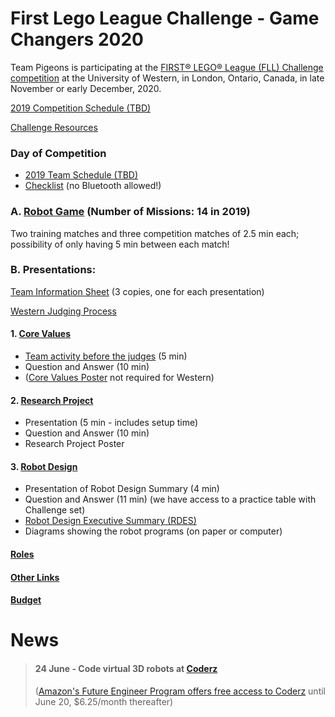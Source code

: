 # First Lego League Challenge - Game Changers 2020

Team Pigeons is participating at the [FIRST® LEGO® League (FLL) Challenge competition](https://www.eng.uwo.ca/outreach/first-robotics/lego-league/) at the University of Western, in London, Ontario, Canada, in late November or early December, 2020.

[2019 Competition Schedule (TBD)](FLLSchedule2019_General_Schedule.pdf)

[Challenge Resources](challenge.md)

### Day of Competition
* [2019 Team Schedule (TBD)](FLLSchedule2019_Team49360.pdf)
* [Checklist](checklistWestern2019.pdf) (no Bluetooth allowed!)

### A. [Robot Game](robotgame.md) (Number of Missions: 14 in 2019)

Two training matches and three competition matches of 2.5 min each; possibility of only having 5 min between each match!

### B. Presentations:
[Team Information Sheet](TeamInfoSheet_FL005_Fillable.pdf) (3 copies, one for each presentation)

[Western Judging Process](CoachesDayPresentation2019_judging.pdf)

#### 1. [Core Values](coreValues.md)
* [Team activity before the judges](http://flltutorials.com/translations/en-us/CoreValues/CVJudging.pdf) (5 min)
* Question and Answer (10 min)
* ([Core Values Poster](http://flltutorials.com/translations/en-us/CoreValues/CVPoster.pdf) not required for Western)

#### 2. [Research Project](projet.md)
* Presentation (5 min - includes setup time)
* Question and Answer (10 min)
* Research Project Poster

#### 3. [Robot Design](robotDesign.md)
* Presentation of Robot Design Summary (4 min)
* Question and Answer (11 min) (we have access to a practice table with Challenge set)
* [Robot Design Executive Summary (RDES)](IO_RDES.pdf)
* Diagrams showing the robot programs (on paper or computer) 

#### [Roles](roles.md)

#### [Other Links](links.md)

#### [Budget](budget.md)

# News
> #### 24 June - Code virtual 3D robots at [Coderz ](https://gocoderz.com/learn/) 
> ([Amazon's Future Engineer Program offers free access to Coderz](https://gocoderz.com/amazon-future-engineer/?utm_source=Amazon&utm_medium=Blue_Pop_up&utm_campaign=2020) until June 20, $6.25/month thereafter)
